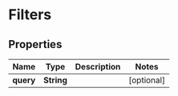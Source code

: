 

# Filters


## Properties

| Name | Type | Description | Notes |
|------------ | ------------- | ------------- | -------------|
|**query** | **String** |  |  [optional] |



